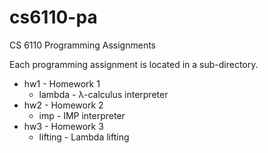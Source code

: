 cs6110-pa
=========

CS 6110 Programming Assignments

Each programming assignment is located in a sub-directory.

* hw1 - Homework 1
  - lambda - λ-calculus interpreter
* hw2 - Homework 2
  - imp - IMP interpreter
* hw3 - Homework 3
  - lifting - Lambda lifting


